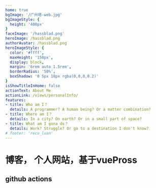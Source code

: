 ```yaml
---
home: true
bgImage: '/广州塔-web.jpg'
bgImageStyle: {
  height: '400px'
}
faceImage: '/hassblad.png'
heroImage: /hassblad.png
authorAvatar: /hassblad.png
heroImageStyle: {
  color: '#ffff',
  maxHeight: '150px',
  display: block,
  margin: '6rem auto 1.5rem',
  borderRadius: '50%',
  boxShadow: '0 5px 18px rgba(0,0,0,0.2)'
}
isShowTitleInHome: false
actionText: About Me
actionLink: /views/personalInfo/
features:
- title: Who am I？
  details: A programmer? A human being? Or a matter combination?
- title: Where am I？
  details: In a city? On earth? Or in a small part of space?
- title: What am I gona do？
  details: Work? Struggle? Or go to a destination I don't know?
# footer: 'reco_luan'
---
```


# 博客， 个人网站，基于vuePross
## github actions
